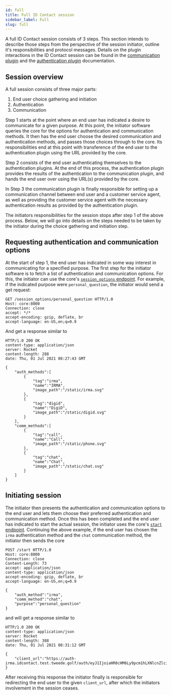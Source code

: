 ```yaml
---
id: full
title: Full ID Contact session
sidebar_label: Full
slug: full
---
```


A full ID Contact session consists of 3 steps. This section intends to describe those steps from the perspective of the session initiator, outline it's responsibilities and protocol messages. Details on the plugin interactions in the ID Contact session can be found in the [communication plugin](../comm/overview.md) and the [authentication plugin](../auth/overview.md) documentation.

## Session overview

A full session consists of three major parts:
 1. End user choice gathering and initiation
 2. Authentication
 3. Communication

Step 1 starts at the point where an end user has indicated a desire to communicate for a given purpose. At this point, the initiator software queries the core for the options for authentication and communication methods. It then has the end user choose the desired communication and authentication methods, and passes those choices through to the core. Its responsibilities end at this point with transference of the end user to the authentication plugin using the URL provided by the core.

Step 2 consists of the end user authenticating themselves to the authentication plugins. At the end of this process, the authentication plugin provides the results of the authentication to the communication plugin, and hands the end user over using the URL(s) provided by the core.

In Step 3 the communication plugin is finally responsible for setting up a communication channel between end user and a customer service agent, as well as providing the customer service agent with the necessary authentication results as provided by the authentication plugin.

The initiators responsibilities for the session stops after step 1 of the above process. Below, we will go into details on the steps needed to be taken by the initiator during the choice gathering and initiation step.

## Requesting authentication and communication options

At the start of step 1, the end user has indicated in some way interest in communicating for a specified purpose. The first step for the initiator software is to fetch a list of authentication and communication options. For this, the initiator can use the core's [`session_options` endpoint](../core_api). For example, if the indicated purpose were `personal_question`, the initiator would send a get request:
```http
GET /session_options/personal_question HTTP/1.0
Host: core:8000
Connection: close
accept: */*
accept-encoding: gzip, deflate, br
accept-language: en-US,en;q=0.9
```
And get a response similar to
```http
HTTP/1.0 200 OK
content-type: application/json
server: Rocket
content-length: 288
date: Thu, 01 Jul 2021 08:27:43 GMT

{
    "auth_methods":[
        {
            "tag":"irma",
            "name":"IRMA",
            "image_path":"/static/irma.svg"
        },
        {
            "tag":"digid",
            "name":"DigiD",
            "image_path":"/static/digid.svg"
        }
    ],
    "comm_methods":[
        {
            "tag":"call",
            "name":"Call",
            "image_path":"/static/phone.svg"
        },
        {
            "tag":"chat",
            "name":"Chat",
            "image_path":"/static/chat.svg"
        }
    ]
}
```

## Initiating session

The initiator then presents the authentication and communication options to the end user and lets them choose their preferred authentication and communication method. Once this has been completed and the end user has indicated to start the actual session, the initiator uses the core's [`start` endpoint](../core_api). Continuing the above example, if the end user has chosen the `irma` authentication method and the `chat` communication method, the initiator then sends the core
```http
POST /start HTTP/1.0
Host: core:8000
Connection: close
Content-Length: 73
accept: application/json
content-type: application/json
accept-encoding: gzip, deflate, br
accept-language: en-US,en;q=0.9

{
    "auth_method":"irma",
    "comm_method":"chat",
    "purpose":"personal_question"
}
```
and will get a response similar to
```
HTTP/1.0 200 OK
content-type: application/json
server: Rocket
content-length: 388
date: Thu, 01 Jul 2021 08:31:12 GMT

{
    "client_url":"https://auth-irma.idcontact.test.tweede.golf/auth/eyJ1IjoiaHR0cHM6Ly9pcm1hLXNlcnZlci5pZGNvbnRhY3QudGVzdC50d2VlZGUuZ29sZi9pcm1hL3Nlc3Npb24vUmdxamZqVHdKNHpmNEJFTzJMZzMiLCJpcm1hcXIiOiJkaXNjbG9zaW5nIn0=/aHR0cHM6Ly93aWRnZXQuY29tbS1tYXRyaXguaWRjb250YWN0LnRlc3QudHdlZWRlLmdvbGYvP3Nlc3Npb249NWUwOTJmNGJmNDIyZDY1OWEyODU5MTVjMGU3Mjk1MWFmODA4MGZkOWVhNDI0YjIwZTgwOWNiMjRiMDI5NWE4Mw=="
}
```

After receiving this response the initiator finally is responsible for redirecting the end user to the given `client_url`, after which the initiators involvement in the session ceases.
